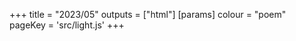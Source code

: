 +++
title = "2023/05"
outputs = ["html"]
[params]
    colour = "poem"
    pageKey = 'src/light.js'
+++
